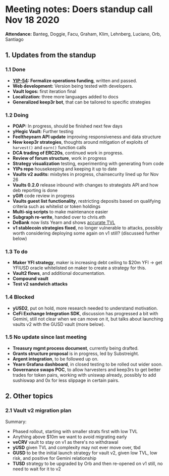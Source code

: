 # Meeting notes: Doers standup call Nov 18 2020

**Attendance:** Banteg, Doggie, Facu, Graham, Klim, Lehnberg, Luciano, Orb, Santiago

## 1. Updates from the standup

### 1.1 Done

- **[YIP-54](https://gov.yearn.finance/t/yip-54-formalize-operations-funding/): Formalize operations funding**, written and passed.
- **Web development:** Version being tested with developers.
- **Vault logos:** first iteration final
- **Localization:** three more languages added to docs
- **Generalized keep3r bot**, that can be tailored to specific strategies

### 1.2 Doing

- **POAP:** In progress, should be finished next few days
- **yHegic Vault:** Further testing
- **Feeltheyearn API update** improving responsiveness and data structure
- **New keep3r strategies**, thoughts around mitigation of exploits of `harvest()` and `earn()` function calls
- **DCA trading of ERC20s**, continued work in progress.
- **Review of forum structure**, work in progress
- **Strategy visualization** testing, experimenting with generating from code
- **YIPs repo** housekeeping and keeping it up to date
- **Vaults v2 audits:** mixbytes in progress, chainsecurity lined up for Nov 26
- **Vaults 0.2.0** release inbound with changes to strategists API and how deb reporting is done
- **yGift** code review in progress
- **Vaults guest list functionality**, restricting deposits based on qualifying criteria such as whitelist or token holdings
- **Multi-sig scripts** to make maintenance easier
- **Subgraph re-write**, handed over to chris.eth
- **DeBank** now lists Yearn and shows [accurate TVL](https://debank.com/ranking/locked_value)
- **v1 stablecoin strategies fixed**, no longer vulnerable to attacks, possibly worth considering deploying some again on v1 still? (discussed further below)

### 1.3 To do

- **Maker YFI strategy**, maker is increasing debt ceiling to \$20m YFI -> get YFIUSD oracle whitelisted on maker to create a strategy for this.
- **Vault2 flows**, and additional documentation.
- **Compound vault**
- **Test v2 sandwich attacks**

### 1.4 Blocked

- **yUSD2**, put on hold, more research needed to understand motivation.
- **CeFi Exchange Integration SDK**, discussion has progressed a bit with Gemini, still not clear when we can move on it, but talks about launching vaults v2 with the GUSD vault (more below).

### 1.5 No update since last meeting

- **Treasury mgmt process document**, currently being drafted.
- **Grants structure proposal** is in progress, led by Substreight.
- **Argent integration**, to be followed up on.
- **Yearn Grafana dashboard**, in closed testing to be rolled out wider soon.
- **Governance swaps POC**, to allow harvesters and keep3rs to get better trades for token pairs, working with uniswap already, possibly to add sushiswap and 0x for less slippage in certain pairs.

## 2. Other topics

### 2.1 Vault v2 migration plan

Summary:

- Phased rollout, starting with smaller strats first with low TVL
- Anything above \$10m we want to avoid migrating early
- **veCRV** vault to stay on v1 as there's no withdrawal
- **yUSD** given TVL and complexity may not ever move over, tbd
- **GUSD** to be the initial launch strategy for vault v2, given low TVL, low risk, and positive for Gemini relationship
- **TUSD** strategy to be upgraded by Orb and then re-opened on v1 still, no need to wait for it to v2
